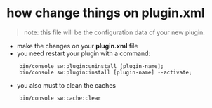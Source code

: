 # how change things on plugin.xml
> note: this file will be the configuration data of your new plugin.

* make the changes on your **plugin.xml** file
* you need restart your plugin with a command:
```
    bin/console sw:plugin:uninstall [plugin-name]; 
    bin/console sw:plugin:install [plugin-name] --activate;
```
* you also must to clean the caches
```
    bin/console sw:cache:clear
```

